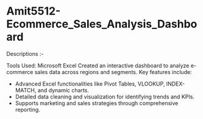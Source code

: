 # Amit5512-Ecommerce_Sales_Analysis_Dashboard
Descriptions :-

Tools Used: Microsoft Excel
Created an interactive dashboard to analyze e-commerce sales data across regions and segments. Key features include:

- Advanced Excel functionalities like Pivot Tables, VLOOKUP, INDEX-MATCH, and dynamic charts.
- Detailed data cleaning and visualization for identifying trends and KPIs.
- Supports marketing and sales strategies through comprehensive reporting.
